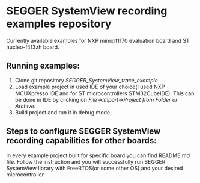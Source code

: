 # SEGGER SystemView recording examples repository
Currently available examples for NXP mimxrt1170 evaluation board and ST nucleo-f413zh board.

## Running examples:
1. Clone git repository *SEGGER_SystemView_trace_example*
2. Load example project in used IDE of your choice(I used NXP MCUXpresso IDE and for ST microcontrollers STM32CubeIDE). This can be done in IDE by clicking on *File->Import->Project from Folder or Archive*.
3. Build project and run it in debug mode.

## Steps to configure SEGGER SystemView recording capabilities for other boards:
In every example project built for specific board you can find README.md file. Follow the instruction and you will successfully run SEGGER SystemView library with FreeRTOS(or some other OS) and your desired microcontroller.
